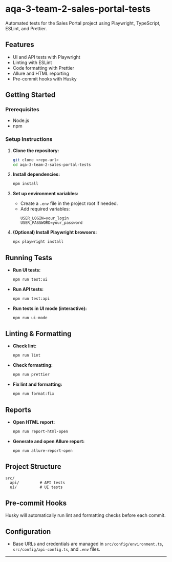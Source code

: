 # aqa-3-team-2-sales-portal-tests

Automated tests for the Sales Portal project using Playwright, TypeScript, ESLint, and Prettier.

## Features

- UI and API tests with Playwright
- Linting with ESLint
- Code formatting with Prettier
- Allure and HTML reporting
- Pre-commit hooks with Husky

## Getting Started

### Prerequisites

- Node.js
- npm

### Setup Instructions

1. **Clone the repository:**
   ```sh
   git clone <repo-url>
   cd aqa-3-team-2-sales-portal-tests
   ```

2. **Install dependencies:**
   ```sh
   npm install
   ```

3. **Set up environment variables:**
   - Create a `.env` file in the project root if needed.
   - Add required variables:
     ```
     USER_LOGIN=your_login
     USER_PASSWORD=your_password
     ```

4. **(Optional) Install Playwright browsers:**
   ```sh
   npx playwright install
   ```

## Running Tests

- **Run UI tests:**
  ```sh
  npm run test:ui
  ```

- **Run API tests:**
  ```sh
  npm run test:api
  ```

- **Run tests in UI mode (interactive):**
  ```sh
  npm run ui-mode
  ```

## Linting & Formatting

- **Check lint:**
  ```sh
  npm run lint
  ```
- **Check formatting:**
  ```sh
  npm run prettier
  ```
- **Fix lint and formatting:**
  ```sh
  npm run format:fix
  ```

## Reports

- **Open HTML report:**
  ```sh
  npm run report-html-open
  ```
- **Generate and open Allure report:**
  ```sh
  npm run allure-report-open
  ```

## Project Structure

```
src/
  api/         # API tests
  ui/          # UI tests
```

## Pre-commit Hooks

Husky will automatically run lint and formatting checks before each commit.

## Configuration

- Base URLs and credentials are managed in `src/config/environment.ts`, `src/config/api-config.ts`, and `.env` files.

---
